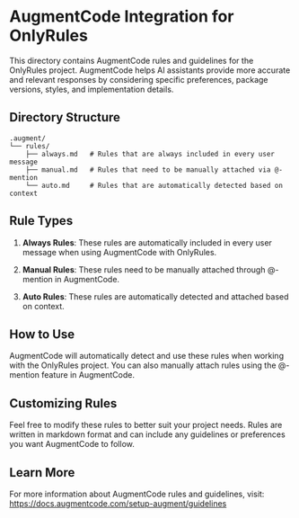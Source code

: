 # AugmentCode Integration for OnlyRules

This directory contains AugmentCode rules and guidelines for the OnlyRules project. AugmentCode helps AI assistants provide more accurate and relevant responses by considering specific preferences, package versions, styles, and implementation details.

## Directory Structure

```
.augment/
└── rules/
    ├── always.md   # Rules that are always included in every user message
    ├── manual.md   # Rules that need to be manually attached via @-mention
    └── auto.md     # Rules that are automatically detected based on context
```

## Rule Types

1. **Always Rules**: These rules are automatically included in every user message when using AugmentCode with OnlyRules.

2. **Manual Rules**: These rules need to be manually attached through @-mention in AugmentCode.

3. **Auto Rules**: These rules are automatically detected and attached based on context.

## How to Use

AugmentCode will automatically detect and use these rules when working with the OnlyRules project. You can also manually attach rules using the @-mention feature in AugmentCode.

## Customizing Rules

Feel free to modify these rules to better suit your project needs. Rules are written in markdown format and can include any guidelines or preferences you want AugmentCode to follow.

## Learn More

For more information about AugmentCode rules and guidelines, visit:
https://docs.augmentcode.com/setup-augment/guidelines

